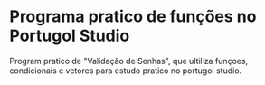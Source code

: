 # Programa pratico de funções no Portugol Studio
 Program pratico de "Validação de Senhas", que ultiliza funçoes, condicionais e vetores para estudo pratico no portugol studio.
